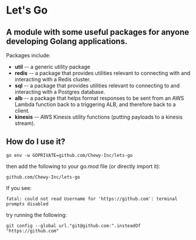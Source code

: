 # Let's Go

A module with some useful packages for anyone developing Golang applications. 
---
Packages include:

* **util** -- a generic utility package
* **redis** -- a package that provides utilities relevant to connecting with and interacting with a 
Redis cluster.
* **sql** -- a package that provides utilities relevant to connecting to and 
interacting with a Postgres database.
* **alb** -- a package that helps format responses to be sent from an AWS Lambda function back to a
 triggering ALB, and
therefore back to a client.
* **kinesis** -- AWS Kinesis utility functions (putting payloads to a kinesis stream).

## How do I use it?

```shell script
go env -w GOPRIVATE=github.com/Chewy-Inc/lets-go
```

then add the following to your go.mod file (or directly import it):

```shell script
github.com/Chewy-Inc/lets-go
```
 
 If you see:
 ```shell script
fatal: could not read Username for 'https://github.com': terminal prompts disabled
```

try running the following:

```shell script
git config --global url."git@github.com:".insteadOf "https://github.com"
```